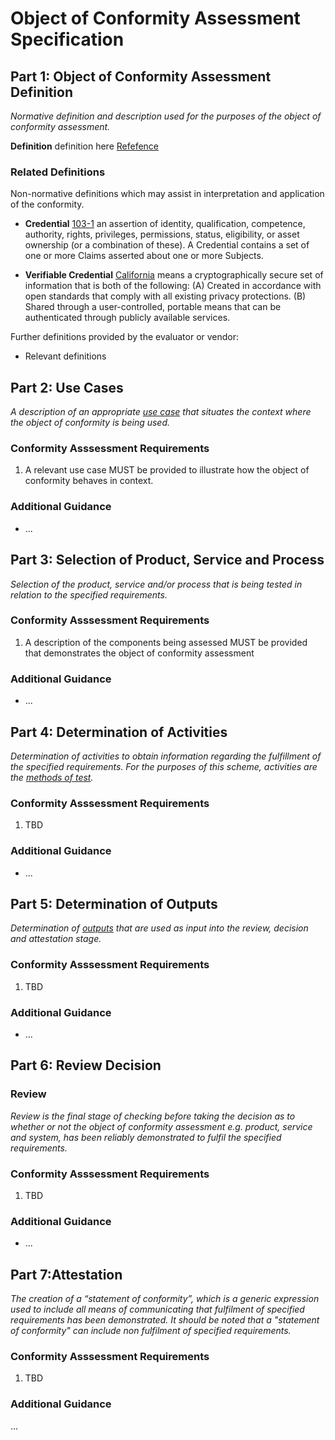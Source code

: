 # Object of Conformity Assessment Specification 

## Part 1: Object of Conformity Assessment Definition
_Normative definition and description used for the purposes of the object of conformity assessment._

**Definition** definition here [Refefence]()

### Related Definitions
Non-normative definitions which may assist in interpretation and application of the conformity. 

* **Credential** [103-1]() an assertion of identity, qualification, competence, authority, rights, privileges, permissions, status, eligibility, or asset ownership (or a combination of these). A Credential contains a set of one or more Claims asserted about one or more Subjects.  

* **Verifiable Credential** [California](https://leginfo.legislature.ca.gov/faces/billTextClient.xhtml?bill_id=202120220SB786#93ENR) means a cryptographically secure set of information that is both of the following: (A) Created in accordance with open standards that comply with all existing privacy protections. (B) Shared through a user-controlled, portable means that can be authenticated through publicly available services. 

Further definitions provided by the evaluator or vendor:
* Relevant definitions


## Part 2: Use Cases
_A description of an appropriate [use case](./use-cases.md) that situates the context where the object of conformity is being used._


### Conformity Asssessment Requirements
1. A relevant use case MUST be provided to illustrate how the object of conformity behaves in context.

### Additional Guidance
* ...


## Part 3: Selection of Product, Service and Process

_Selection of the product, service and/or process that is being tested in relation to the specified requirements._


### Conformity Asssessment Requirements
1. A description of the components being assessed MUST be provided that demonstrates the object of conformity assessment

### Additional Guidance
* ...

## Part 4: Determination of Activities

_Determination of activities to obtain information regarding the fulfillment  of the specified requirements. For the purposes of this scheme, activities are the [methods of test](./methods-of-tests.md)._ 


### Conformity Asssessment Requirements
1. TBD

### Additional Guidance
* ...


## Part 5: Determination of Outputs

_Determination of [outputs](../scheme-definitions.md) that are used as input into the review, decision and attestation stage._


### Conformity Asssessment Requirements
1. TBD

### Additional Guidance
* ...

## Part 6: Review Decision

### Review

_Review is the final stage of checking before taking the decision as to whether or not the object of conformity assessment e.g. product, service and system, has been reliably demonstrated to fulfil the specified requirements._



### Conformity Asssessment Requirements
1. TBD


### Additional Guidance
* ...



## Part 7:Attestation
_The creation of a “statement of conformity”, which is a generic expression used to include all means of communicating that fulfilment of specified requirements has been demonstrated. It should be noted that a "statement of conformity" can include non fulfilment of specified requirements._


### Conformity Asssessment Requirements
1. TBD

### Additional Guidance
...